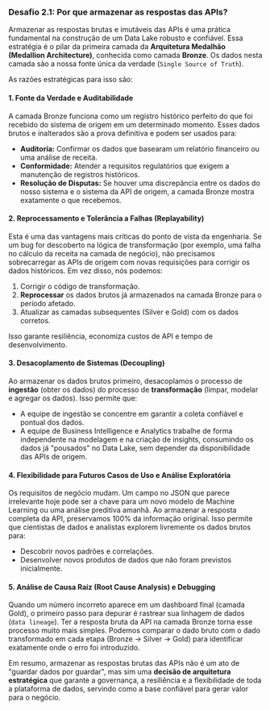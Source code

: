 ### Desafio 2.1: Por que armazenar as respostas das APIs?

Armazenar as respostas brutas e imutáveis das APIs é uma prática fundamental na construção de um Data Lake robusto e confiável. Essa estratégia é o pilar da primeira camada da **Arquitetura Medalhão (Medallion Architecture)**, conhecida como camada **Bronze**. Os dados nesta camada são a nossa fonte única da verdade (`Single Source of Truth`).

As razões estratégicas para isso são:

#### 1. Fonte da Verdade e Auditabilidade
A camada Bronze funciona como um registro histórico perfeito do que foi recebido do sistema de origem em um determinado momento. Esses dados brutos e inalterados são a prova definitiva e podem ser usados para:
* **Auditoria:** Confirmar os dados que basearam um relatório financeiro ou uma análise de receita.
* **Conformidade:** Atender a requisitos regulatórios que exigem a manutenção de registros históricos.
* **Resolução de Disputas:** Se houver uma discrepância entre os dados do nosso sistema e o sistema da API de origem, a camada Bronze mostra exatamente o que recebemos.

#### 2. Reprocessamento e Tolerância a Falhas (Replayability)
Esta é uma das vantagens mais críticas do ponto de vista da engenharia. Se um bug for descoberto na lógica de transformação (por exemplo, uma falha no cálculo da receita na camada de negócio), não precisamos sobrecarregar as APIs de origem com novas requisições para corrigir os dados históricos. Em vez disso, nós podemos:
1.  Corrigir o código de transformação.
2.  **Reprocessar** os dados brutos já armazenados na camada Bronze para o período afetado.
3.  Atualizar as camadas subsequentes (Silver e Gold) com os dados corretos.

Isso garante resiliência, economiza custos de API e tempo de desenvolvimento.

#### 3. Desacoplamento de Sistemas (Decoupling)
Ao armazenar os dados brutos primeiro, desacoplamos o processo de **ingestão** (obter os dados) do processo de **transformação** (limpar, modelar e agregar os dados). Isso permite que:
* A equipe de ingestão se concentre em garantir a coleta confiável e pontual dos dados.
* A equipe de Business Intelligence e Analytics trabalhe de forma independente na modelagem e na criação de insights, consumindo os dados já "pousados" no Data Lake, sem depender da disponibilidade das APIs de origem.

#### 4. Flexibilidade para Futuros Casos de Uso e Análise Exploratória
Os requisitos de negócio mudam. Um campo no JSON que parece irrelevante hoje pode ser a chave para um novo modelo de Machine Learning ou uma análise preditiva amanhã. Ao armazenar a resposta completa da API, preservamos 100% da informação original. Isso permite que cientistas de dados e analistas explorem livremente os dados brutos para:
* Descobrir novos padrões e correlações.
* Desenvolver novos produtos de dados que não foram previstos inicialmente.

#### 5. Análise de Causa Raiz (Root Cause Analysis) e Debugging
Quando um número incorreto aparece em um dashboard final (camada Gold), o primeiro passo para depurar é rastrear sua linhagem de dados (`data lineage`). Ter a resposta bruta da API na camada Bronze torna esse processo muito mais simples. Podemos comparar o dado bruto com o dado transformado em cada etapa (Bronze -> Silver -> Gold) para identificar exatamente onde o erro foi introduzido.

Em resumo, armazenar as respostas brutas das APIs não é um ato de "guardar dados por guardar", mas sim uma **decisão de arquitetura estratégica** que garante a governança, a resiliência e a flexibilidade de toda a plataforma de dados, servindo como a base confiável para gerar valor para o negócio.